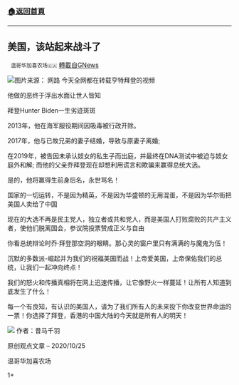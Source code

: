 ###  [:house:返回首頁](https://github.com/ourhimalayas/txt)
---

## 美国，该站起来战斗了
` 温哥华加喜农场🇨🇦` [轉載自GNews](https://gnews.org/zh-hans/453978/)

![]()![](https://gnews-media-offload.s3.amazonaws.com/wp-content/uploads/2020/10/25164001/biden11.png)图片来源： 网路
今天全网都在转载亨特拜登的视频

他做的恶终于浮出水面让世人皆知

拜登Hunter Biden一生劣迹斑斑

2013年，他在海军服役期间因吸毒被行政开除。

2017年，他与已故兄弟的妻子结婚，导致与原妻子离婚;

在2019年，被告因未承认妓女的私生子而出庭，并最终在DNA测试中被迫与妓女庭外和解; 而他的父亲乔拜登现在却想利用谎言和欺骗来赢得总统大选。

是的，他将赢得生前身后名，永世骂名！

国家的一切运转，不是因为精英，不是因为华盛顿的无用混蛋，不是因为华尔街把美国人卖给了中国

现在的大选不再是民主党人，独立者或共和党人，而是美国人打败腐败的共产主义者，使他们脱离国会，参议院投票赞成正义与自由

你看总统辩论时乔·拜登那空洞的眼睛。那心灵的窗户里只有满满的与魔鬼为伍！

沉默的多数派-崛起并为我们的祝福美国而战！上帝爱美国，上帝保佑我们的总统，让我们一起冲向终点！

我们的怒火和传播真相将在网上迅速传播，让它像野火一样蔓延！让所有人知道到底发生了什么！

每一个有良知，有认识的美国人，请为了我们所有人的未来投下你改变世界命运的一票！你选择了拜登，香港的中国大陆的今天就是所有人的明天！


![]()![](https://gnews-media-offload.s3.amazonaws.com/wp-content/uploads/2020/10/25164059/hunter8.png)
作者：昔马千羽

原创观点文章 – 2020/10/25

温哥华加喜农场

1+
